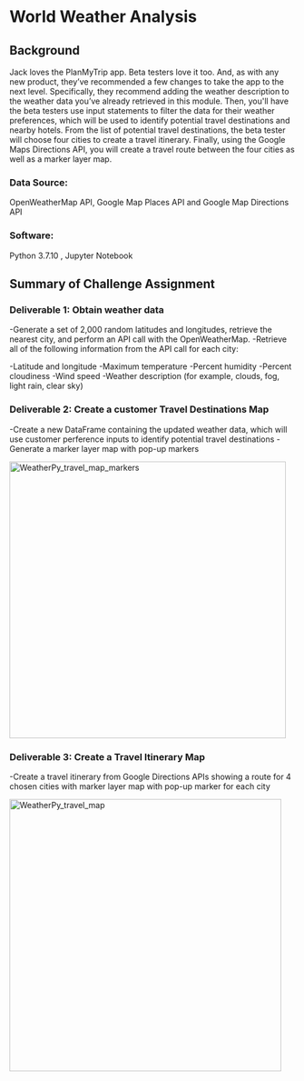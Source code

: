 # **World Weather Analysis**

## **Background**

Jack loves the PlanMyTrip app. Beta testers love it too. And, as with any new product, they’ve recommended a few changes to take the app to the next level. Specifically, they recommend adding the weather description to the weather data you’ve already retrieved in this module. Then, you'll have the beta testers use input statements to filter the data for their weather preferences, which will be used to identify potential travel destinations and nearby hotels. From the list of potential travel destinations, the beta tester will choose four cities to create a travel itinerary. Finally, using the Google Maps Directions API, you will create a travel route between the four cities as well as a marker layer map.

### **Data Source:**
OpenWeatherMap API, Google Map Places API and Google Map Directions API

### **Software:**
Python 3.7.10 , Jupyter Notebook

## **Summary of Challenge Assignment**

### Deliverable 1: Obtain weather data
-Generate a set of 2,000 random latitudes and longitudes, retrieve the nearest city, and perform an API call with the OpenWeatherMap. 
-Retrieve all of the following information from the API call for each city:

  -Latitude and longitude
  -Maximum temperature
  -Percent humidity
  -Percent cloudiness
  -Wind speed
  -Weather description (for example, clouds, fog, light rain, clear sky)
  
### Deliverable 2: Create a customer Travel Destinations Map
-Create a new DataFrame containing the updated weather data, which will use customer perference inputs to identify potential travel destinations
-Generate a marker layer map with pop-up markers

<img width="487" alt="WeatherPy_travel_map_markers" src="https://user-images.githubusercontent.com/89538802/135737294-c56c1861-c6c5-454c-a505-a123358d2baa.PNG">


### Deliverable 3: Create a Travel Itinerary Map
-Create a travel itinerary from Google Directions APIs showing a route for 4 chosen cities with marker layer map with pop-up marker for each city

<img width="479" alt="WeatherPy_travel_map" src="https://user-images.githubusercontent.com/89538802/135737292-10e2ad35-3fc0-41b3-b082-3521dbdb1923.PNG">
